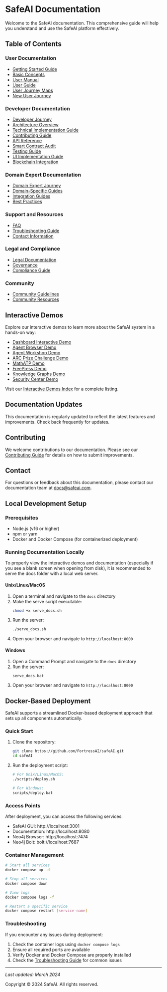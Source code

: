 # SafeAI Documentation

Welcome to the SafeAI documentation. This comprehensive guide will help you understand and use the SafeAI platform effectively.

## Table of Contents

### User Documentation
- [Getting Started Guide](getting-started.md)
- [Basic Concepts](basic-concepts.md)
- [User Manual](user-manual.md)
- [User Guide](user-guide.md)
- [User Journey Maps](user-journeys/user-journey-maps.md)
- [New User Journey](user-journeys/new-user-journey.md)

### Developer Documentation
- [Developer Journey](developer-journeys/developer-journey.md)
- [Architecture Overview](technical/architecture/architecture.md)
- [Technical Implementation Guide](technical/development/implementation-guide.md)
- [Contributing Guide](technical/contributing-guide.md)
- [API Reference](technical/api/api-reference.md)
- [Smart Contract Audit](technical/security/smart-contract-audit.md)
- [Testing Guide](technical/testing/testing-guide.md)
- [UI Implementation Guide](technical/ui/ui-implementation.md)
- [Blockchain Integration](technical/blockchain-integration.md)

### Domain Expert Documentation
- [Domain Expert Journey](domain-expert-journeys/domain-expert-journey.md)
- [Domain-Specific Guides](domains/)
- [Integration Guides](integration/)
- [Best Practices](roles/)

### Support and Resources
- [FAQ](support/faq.md)
- [Troubleshooting Guide](support/troubleshooting.md)
- [Contact Information](support/contact.md)

### Legal and Compliance
- [Legal Documentation](legal/)
- [Governance](governance/)
- [Compliance Guide](legal/compliance-guide.md)

### Community
- [Community Guidelines](community/guidelines.md)
- [Community Resources](community/resources.md)

## Interactive Demos

Explore our interactive demos to learn more about the SafeAI system in a hands-on way:

- [Dashboard Interactive Demo](interactive-demos/dashboard.html)
- [Agent Browser Demo](interactive-demos/agent-browser.html)
- [Agent Workshop Demo](interactive-demos/agent-workshop.html)
- [ARC Prize Challenge Demo](interactive-demos/arc-prize.html)
- [MathATP Demo](interactive-demos/mathatp.html)
- [FreePress Demo](interactive-demos/freepress.html)
- [Knowledge Graphs Demo](interactive-demos/knowledge-graphs.html)
- [Security Center Demo](interactive-demos/security-center.html)

Visit our [Interactive Demos Index](interactive-demos/index.html) for a complete listing.

## Documentation Updates
This documentation is regularly updated to reflect the latest features and improvements. Check back frequently for updates.

## Contributing
We welcome contributions to our documentation. Please see our [Contributing Guide](technical/contributing-guide.md) for details on how to submit improvements.

## Contact
For questions or feedback about this documentation, please contact our documentation team at docs@safeai.com.

## Local Development Setup

### Prerequisites
- Node.js (v16 or higher)
- npm or yarn
- Docker and Docker Compose (for containerized deployment)

### Running Documentation Locally

To properly view the interactive demos and documentation (especially if you see a blank screen when opening from disk), it is recommended to serve the docs folder with a local web server.

#### Unix/Linux/MacOS
1. Open a terminal and navigate to the `docs` directory
2. Make the serve script executable:
   ```bash
   chmod +x serve_docs.sh
   ```
3. Run the server:
   ```bash
   ./serve_docs.sh
   ```
4. Open your browser and navigate to `http://localhost:8000`

#### Windows
1. Open a Command Prompt and navigate to the `docs` directory
2. Run the server:
   ```bat
   serve_docs.bat
   ```
3. Open your browser and navigate to `http://localhost:8000`

## Docker-Based Deployment

SafeAI supports a streamlined Docker-based deployment approach that sets up all components automatically.

### Quick Start

1. Clone the repository:
   ```bash
   git clone https://github.com/FortressAI/safeAI.git
   cd safeAI
   ```

2. Run the deployment script:
   ```bash
   # For Unix/Linux/MacOS:
   ./scripts/deploy.sh

   # For Windows:
   scripts/deploy.bat
   ```

### Access Points
After deployment, you can access the following services:
- SafeAI GUI: http://localhost:3001
- Documentation: http://localhost:8080
- Neo4j Browser: http://localhost:7474
- Neo4j Bolt: bolt://localhost:7687

### Container Management
```bash
# Start all services
docker compose up -d

# Stop all services
docker compose down

# View logs
docker compose logs -f

# Restart a specific service
docker compose restart [service-name]
```

### Troubleshooting
If you encounter any issues during deployment:
1. Check the container logs using `docker compose logs`
2. Ensure all required ports are available
3. Verify Docker and Docker Compose are properly installed
4. Check the [Troubleshooting Guide](support/troubleshooting.md) for common issues

---
*Last updated: March 2024*

Copyright © 2024 SafeAI. All rights reserved. 
